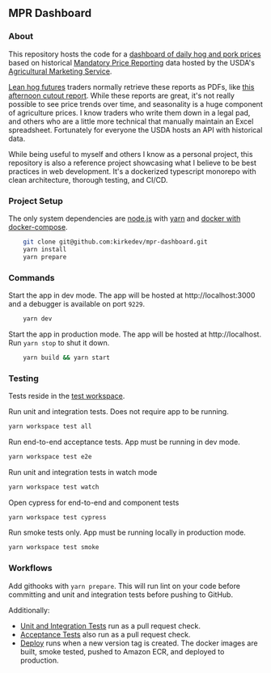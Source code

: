 MPR Dashboard
-------------

### About
This repository hosts the code for a [dashboard of daily hog and pork prices](https://mpr.kirke.dev) based on historical 
[Mandatory Price Reporting](https://mpr.datamart.ams.usda.gov/) data hosted by the USDA's [Agricultural Marketing Service](https://www.ams.usda.gov/).

[Lean hog futures](https://www.cmegroup.com/markets/agriculture/livestock/lean-hogs.html) traders normally retrieve 
these reports as PDFs, like [this afternoon cutout report](https://www.ams.usda.gov/mnreports/ams_2498.pdf).
While these reports are great, it's not really possible to see price trends over time, and seasonality is a huge component of agriculture prices. 
I know traders who write them down in a legal pad, and others who are a little more technical that manually maintain an Excel spreadsheet. 
Fortunately for everyone the USDA hosts an API with historical data.

While being useful to myself and others I know as a personal project, this repository is also a reference project 
showcasing what I believe to be best practices in web development.
It's a dockerized typescript monorepo with clean architecture, thorough testing, and CI/CD.

### Project Setup
The only system dependencies are [node.js](https://nodejs.org/en/download/current) with [yarn](https://yarnpkg.com/getting-started/install) and [docker with docker-compose](https://docs.docker.com/desktop/).

```bash
    git clone git@github.com:kirkedev/mpr-dashboard.git
    yarn install
    yarn prepare
```
### Commands

Start the app in dev mode. The app will be hosted at http://localhost:3000 and a debugger is available on port `9229`.
```bash
    yarn dev   
```

Start the app in production mode. The app will be hosted at http://localhost. Run `yarn stop` to shut it down.
```bash
    yarn build && yarn start
```

### Testing
Tests reside in the [test workspace](test).

Run unit and integration tests. Does not require app to be running. 
```bash
yarn workspace test all

```
Run end-to-end acceptance tests. App must be running in dev mode.
```bash
yarn workspace test e2e
```

Run unit and integration tests in watch mode
```bash
yarn workspace test watch
```

Open cypress for end-to-end and component tests
```bash
yarn workspace test cypress
```

Run smoke tests only. App must be running locally in production mode. 
```bash
yarn workspace test smoke
```

### Workflows
Add githooks with `yarn prepare`.
This will run lint on your code before committing and unit and integration tests before pushing to GitHub.

Additionally:
* [Unit and Integration Tests](.github/workflows/test.yaml) run as a pull request check.
* [Acceptance Tests](.github/workflows/acceptance.yaml) also run as a pull request check.
* [Deploy](.github/workflows/deploy.yaml) runs when a new version tag is created. The docker images are built, smoke tested, pushed to Amazon ECR, and deployed to production.
